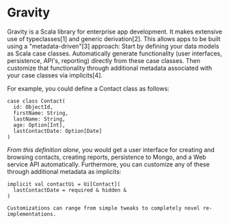 

Gravity
=======

Gravity is a Scala library for enterprise app development. It makes extensive use of
typeclasses[1] and generic derivation[2]. This allows apps to be built using a "metadata-driven"[3]
approach: Start by defining your data models as Scala case classes. Automatically
generate functionality (user interfaces, persistence, API's, reporting) directly from these
case classes. Then customize that functionality through additional metadata associated with
your case classes via implicits[4].

For example, you could define a Contact class as follows:

```
case class Contact(
  id: ObjectId,
  firstName: String,
  lastName: String,
  age: Option[Int],
  lastContactDate: Option[Date]
)
```

*From this definition alone*, you would get a user interface for creating and browsing contacts,
creating reports, persistence to Mongo, and a Web service API automatically. Furthermore, you
can customize any of these through additional metadata as implicits:

```
implicit val contactUi = Ui[Contact](
  lastContactDate = required & hidden &
)

Customizations can range from simple tweaks to completely novel re-implementations.
